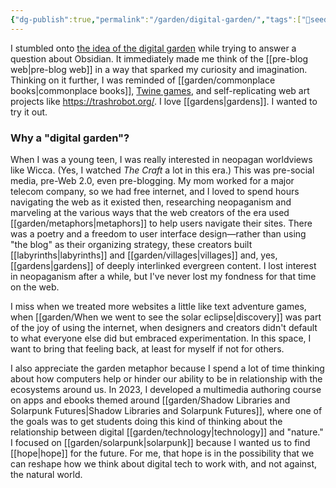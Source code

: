 ```yaml
---
{"dg-publish":true,"permalink":"/garden/digital-garden/","tags":["🌱seedling"],"noteIcon":"1","created":"2024-04-05T22:16:35.000-05:00","updated":"2025-03-30T21:08:46.385-05:00"}
---
```


I stumbled onto [the idea of the digital garden](https://obsidian.rocks/creating-a-digital-garden-in-obsidian/) while trying to answer a question about Obsidian. It immediately made me think of the [[pre-blog web\|pre-blog web]] in a way that sparked my curiosity and imagination. Thinking on it further, I was reminded of [[garden/commonplace books\|commonplace books]], [Twine games](https://nonmodernist.com/next-lunar-baedeker/), and self-replicating web art projects like https://trashrobot.org/. I love [[gardens\|gardens]]. I wanted to try it out.
### Why a "digital garden"?
When I was a young teen, I was really interested in neopagan worldviews like Wicca. (Yes, I watched *The Craft* a lot in this era.) This was pre-social media, pre-Web 2.0, even pre-blogging. My mom worked for a major telecom company, so we had free internet, and I loved to spend hours navigating the web as it existed then, researching neopaganism and marveling at the various ways that the web creators of the era used [[garden/metaphors\|metaphors]] to help users navigate their sites. There was a poetry and a freedom to user interface design—rather than using "the blog" as their organizing strategy, these creators built [[labyrinths\|labyrinths]] and [[garden/villages\|villages]] and, yes, [[gardens\|gardens]] of deeply interlinked evergreen content. I lost interest in neopaganism after a while, but I've never lost my fondness for that time on the web. 

I miss when we treated more websites a little like text adventure games, when [[garden/When we went to see the solar eclipse\|discovery]] was part of the joy of using the internet, when designers and creators didn't default to what everyone else did but embraced experimentation. In this space, I want to bring that feeling back, at least for myself if not for others. 

I also appreciate the garden metaphor because I spend a lot of time thinking about how computers help or hinder our ability to be in relationship with the ecosystems around us. In 2023, I developed a multimedia authoring course on apps and ebooks themed around [[garden/Shadow Libraries and Solarpunk Futures\|Shadow Libraries and Solarpunk Futures]], where one of the goals was to get students doing this kind of thinking about the relationship between digital [[garden/technology\|technology]] and "nature." I focused on [[garden/solarpunk\|solarpunk]] because I wanted us to find [[hope\|hope]] for the future. For me, that hope is in the possibility that we can reshape how we think about digital tech to work with, and not against, the natural world.